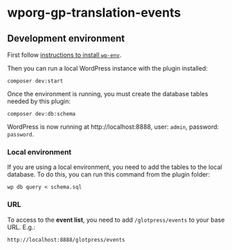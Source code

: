 # wporg-gp-translation-events

## Development environment
First follow [instructions to install `wp-env`](https://developer.wordpress.org/block-editor/reference-guides/packages/packages-env/#prerequisites).

Then you can run a local WordPress instance with the plugin installed:

```shell
composer dev:start
```

Once the environment is running, you must create the database tables needed by this plugin:

```shell
composer dev:db:schema
```

WordPress is now running at http://localhost:8888, user: `admin`, password: `password`.

### Local environment

If you are using a local environment, you need to add the tables to the local database. To do this, you can run this command from the plugin folder:

```
wp db query < schema.sql
```

### URL

To access to the **event list**, you need to add `/glotpress/events` to your base URL. E.g.:

```
http://localhost:8888/glotpress/events
```
